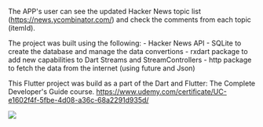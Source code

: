 The APP's user can see the updated Hacker News topic list (https://news.ycombinator.com/) and check the comments from each topic (itemId).


The project was built using the following:
    - Hacker News API
    - SQLite to create the database and manage the data convertions
    - rxdart package to add new capabilities to Dart Streams and StreamControllers
    - http package to fetch the data from the internet (using future and Json)


This Flutter project was build as a part of the Dart and Flutter: The Complete Developer's Guide course.
https://www.udemy.com/certificate/UC-e1602f4f-5fbe-4d08-a36c-68a2291d935d/

![](hacker_news_flutter_api.gif)
